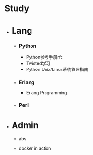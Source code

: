 # Study

- # Lang

    - ### Python
        * Python参考手册rfc
        * Twisted学习
        * Python Unix/Linux系统管理指南

    - ### Erlang
	    * Erlang Programming

    - ### Perl

- # Admin

    - abs

    - docker in action
